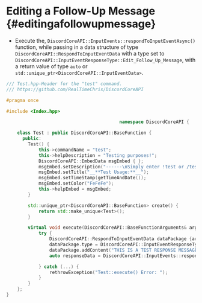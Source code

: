 Editing a Follow-Up Message {#editingafollowupmessage}
============
- Execute the, `DiscordCoreAPI::InputEvents::respondToInputEventAsync()` function, while passing in a data structure of type `DiscordCoreAPI::RespondToInputEventData` with a type set	to `DiscordCoreAPI::InputEventResponseType::Edit_Follow_Up_Message`,	with a return value of type `auto` or `std::unique_ptr<DiscordCoreAPI::InputEventData>`.

```cpp
/// Test.hpp-Header for the "test" command.
/// https://github.com/RealTimeChris/DiscordCoreAPI

#pragma once

#include <Index.hpp>

										  namespace DiscordCoreAPI {

	class Test : public DiscordCoreAPI::BaseFunction {
	  public:
		Test() {
			this->commandName = "test";
			this->helpDescription = "Testing purposes!";
			DiscordCoreAPI::EmbedData msgEmbed { };
			msgEmbed.setDescription("------\nSimply enter !test or /test!\n------");
			msgEmbed.setTitle("__**Test Usage:**__");
			msgEmbed.setTimeStamp(getTimeAndDate());
			msgEmbed.setColor("FeFeFe");
			this->helpEmbed = msgEmbed;
		}

		std::unique_ptr<DiscordCoreAPI::BaseFunction> create() {
			return std::make_unique<Test>();
		}

		virtual void execute(DiscordCoreAPI::BaseFunctionArguments& args) {
			try {
				DiscordCoreAPI::RespondToInputEventData dataPackage {args.eventData};
				dataPackage.type = DiscordCoreAPI::InputEventResponseType::FollowUpMessageEdit;
				dataPackage.addContent("THIS IS A TEST RESPONSE MESSAGE!");
				auto responseData = DiscordCoreAPI::InputEvents::respondToInputEventAsync(dataPackage);

			} catch (...) {
				rethrowException("Test::execute() Error: ");
			}
		}
	};
}
```
